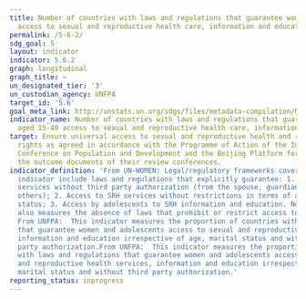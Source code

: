 ```yaml
---
title: Number of countries with laws and regulations that guarantee women aged 15-49
  access to sexual and reproductive health care, information and education
permalink: /5-6-2/
sdg_goal: 5
layout: indicator
indicator: 5.6.2
graph: longitudinal
graph_title: ~
un_designated_tier: '3'
un_custodian_agency: UNFPA
target_id: '5.6'
goal_meta_link: http://unstats.un.org/sdgs/files/metadata-compilation/Metadata-Goal-5.pdf
indicator_name: Number of countries with laws and regulations that guarantee women
  aged 15-49 access to sexual and reproductive health care, information and education
target: Ensure universal access to sexual and reproductive health and reproductive
  rights as agreed in accordance with the Programme of Action of the International
  Conference on Population and Development and the Beijing Platform for Action and
  the outcome documents of their review conferences.
indicator_definition: 'From UN-WOMEN: Legal/regulatory frameworks covered by this
  indicator include laws and regulations that explicitly guarantee: 1. Access to SRH
  services without third party authorization (from the spouse, guardian, parents or
  others); 2. Access to SRH services without restrictions in terms of age and marital
  status; 3. Access by adolescents to SRH information and education. Note: the indicator
  also measures the absence of laws that prohibit or restrict access to SRH services
  From UNFPA:  This indicator measures the proportion of countries with laws and regulations
  that guarantee women and adolescents access to sexual and reproductive health services,
  information and education irrespective of age, marital status and without third
  party authorization.From UNFPA:  This indicator measures the proportion of countries
  with laws and regulations that guarantee women and adolescents access to sexual
  and reproductive health services, information and education irrespective of age,
  marital status and without third party authorization.'
reporting_status: inprogress
---
```


